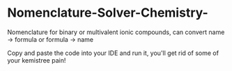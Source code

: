 # Nomenclature-Solver-Chemistry-
Nomenclature for binary or multivalent ionic compounds, can convert name -> formula or formula -> name

Copy and paste the code into your IDE and run it, you'll get rid of some of your kemistree pain!
